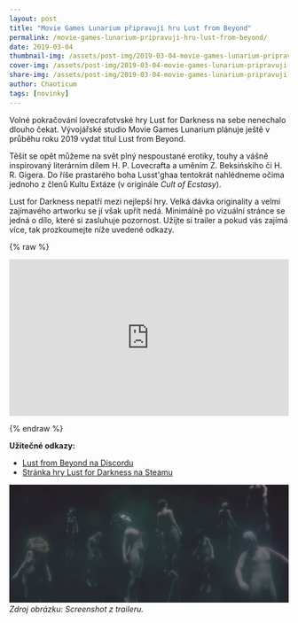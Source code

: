 ```yaml
---
layout: post
title: "Movie Games Lunarium připravují hru Lust from Beyond"
permalink: /movie-games-lunarium-pripravuji-hru-lust-from-beyond/
date: 2019-03-04
thumbnail-img: /assets/post-img/2019-03-04-movie-games-lunarium-pripravuji-hru-lust-from-beyond/01-thumb-lust-from-beyond.jpg
cover-img: /assets/post-img/2019-03-04-movie-games-lunarium-pripravuji-hru-lust-from-beyond/02-cover-lust-from-beyond.jpg
share-img: /assets/post-img/2019-03-04-movie-games-lunarium-pripravuji-hru-lust-from-beyond/02-cover-lust-from-beyond.jpg
author: Chaoticum
tags: [novinky]
---
```


Volné pokračování lovecrafotvské hry Lust for Darkness na sebe nenechalo dlouho čekat. Vývojářské studio Movie Games Lunarium plánuje ještě v průběhu roku 2019 vydat titul Lust from Beyond.

Těšit se opět můžeme na svět plný nespoustané erotiky, touhy a vášně inspirovaný literárním dílem H. P. Lovecrafta a uměním Z. Beksińskiho či H. R. Gigera. Do říše prastarého boha Lusst'ghaa tentokrát nahlédneme očima jednoho z členů Kultu Extáze (v originále *Cult of Ecstasy*).

Lust for Darkness nepatří mezi nejlepší hry. Velká dávka originality a velmi zajímavého artworku se jí však upřít nedá. Minimálně po vizuální stránce se jedná o dílo, které si zasluhuje pozornost. Užijte si trailer a pokud vás zajímá více, tak prozkoumejte níže uvedené odkazy.

{% raw %}
  <style>.embed-container { position: relative; padding-bottom: 56.25%; height: 0; overflow: hidden; max-width: 100%; } .embed-container iframe, .embed-container object, .embed-container embed { position: absolute; top: 0; left: 0; width: 100%; height: 100%; }</style><div class='embed-container'><iframe src='https://www.youtube.com/embed/aIaVSRDPZCw' frameborder='0' allowfullscreen></iframe></div>
{% endraw %}

**Užitečné odkazy:**

* [Lust from Beyond na Discordu](https://discordapp.com/invite/aKkgEqN)
* [Stránka hry Lust for Darkness na Steamu](https://store.steampowered.com/app/1035120/Lust_from_Beyond/)

![Screenshot z traileru Lust for Darkness](/assets/post-img/2019-03-04-movie-games-lunarium-pripravuji-hru-lust-from-beyond/lust-from-beyond-bodies.jpg) \
*Zdroj obrázku: Screenshot z traileru.*
